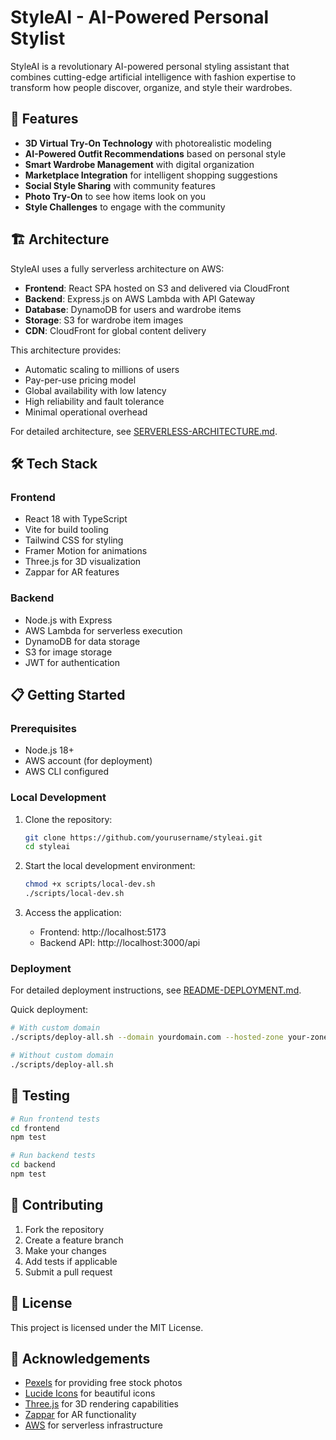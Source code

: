 # StyleAI - AI-Powered Personal Stylist

StyleAI is a revolutionary AI-powered personal styling assistant that combines cutting-edge artificial intelligence with fashion expertise to transform how people discover, organize, and style their wardrobes.

## 🚀 Features

- **3D Virtual Try-On Technology** with photorealistic modeling
- **AI-Powered Outfit Recommendations** based on personal style
- **Smart Wardrobe Management** with digital organization
- **Marketplace Integration** for intelligent shopping suggestions
- **Social Style Sharing** with community features
- **Photo Try-On** to see how items look on you
- **Style Challenges** to engage with the community

## 🏗️ Architecture

StyleAI uses a fully serverless architecture on AWS:

- **Frontend**: React SPA hosted on S3 and delivered via CloudFront
- **Backend**: Express.js on AWS Lambda with API Gateway
- **Database**: DynamoDB for users and wardrobe items
- **Storage**: S3 for wardrobe item images
- **CDN**: CloudFront for global content delivery

This architecture provides:
- Automatic scaling to millions of users
- Pay-per-use pricing model
- Global availability with low latency
- High reliability and fault tolerance
- Minimal operational overhead

For detailed architecture, see [SERVERLESS-ARCHITECTURE.md](SERVERLESS-ARCHITECTURE.md).

## 🛠️ Tech Stack

### Frontend
- React 18 with TypeScript
- Vite for build tooling
- Tailwind CSS for styling
- Framer Motion for animations
- Three.js for 3D visualization
- Zappar for AR features

### Backend
- Node.js with Express
- AWS Lambda for serverless execution
- DynamoDB for data storage
- S3 for image storage
- JWT for authentication

## 📋 Getting Started

### Prerequisites
- Node.js 18+
- AWS account (for deployment)
- AWS CLI configured

### Local Development

1. Clone the repository:
   ```bash
   git clone https://github.com/yourusername/styleai.git
   cd styleai
   ```

2. Start the local development environment:
   ```bash
   chmod +x scripts/local-dev.sh
   ./scripts/local-dev.sh
   ```

3. Access the application:
   - Frontend: http://localhost:5173
   - Backend API: http://localhost:3000/api

### Deployment

For detailed deployment instructions, see [README-DEPLOYMENT.md](Readme-Styleai-Deployment.md).

Quick deployment:
```bash
# With custom domain
./scripts/deploy-all.sh --domain yourdomain.com --hosted-zone your-zone-id --certificate your-cert-arn

# Without custom domain
./scripts/deploy-all.sh
```

## 🧪 Testing

```bash
# Run frontend tests
cd frontend
npm test

# Run backend tests
cd backend
npm test
```

## 🤝 Contributing

1. Fork the repository
2. Create a feature branch
3. Make your changes
4. Add tests if applicable
5. Submit a pull request

## 📄 License

This project is licensed under the MIT License.

## 🙏 Acknowledgements

- [Pexels](https://www.pexels.com/) for providing free stock photos
- [Lucide Icons](https://lucide.dev/) for beautiful icons
- [Three.js](https://threejs.org/) for 3D rendering capabilities
- [Zappar](https://www.zappar.com/) for AR functionality
- [AWS](https://aws.amazon.com/) for serverless infrastructure
